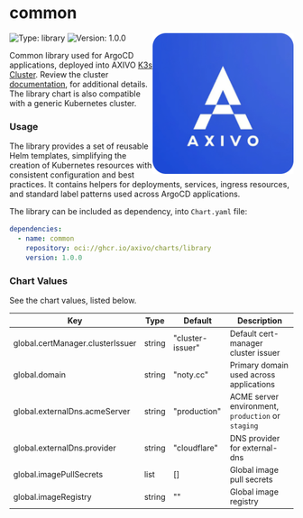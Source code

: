 # common

<img align="right" width="250" height="250" src="https://raw.githubusercontent.com/axivo/charts/main/library/common/icon.png" alt="common" />

![Type: library](https://img.shields.io/badge/Type-library-informational?style=flat-square)  ![Version: 1.0.0](https://img.shields.io/badge/Version-1.0.0-informational?style=flat-square)

Common library used for ArgoCD applications, deployed into AXIVO [K3s Cluster](https://github.com/axivo/k3s-cluster). Review the cluster [documentation](https://axivo.com/k3s-cluster/), for additional details. The library chart is also compatible with a generic Kubernetes cluster.

### Usage

The library provides a set of reusable Helm templates, simplifying the creation of Kubernetes resources with consistent configuration and best practices. It contains helpers for deployments, services, ingress resources, and standard label patterns used across ArgoCD applications.

The library can be included as dependency, into `Chart.yaml` file:

```yaml
dependencies:
  - name: common
    repository: oci://ghcr.io/axivo/charts/library
    version: 1.0.0
```

### Chart Values

See the chart values, listed below.

| Key | Type | Default | Description |
|-----|------|---------|-------------|
| global.certManager.clusterIssuer | string | "cluster-issuer" | Default cert-manager cluster issuer |
| global.domain | string | "noty.cc" | Primary domain used across applications |
| global.externalDns.acmeServer | string | "production" | ACME server environment, `production` or `staging` |
| global.externalDns.provider | string | "cloudflare" | DNS provider for external-dns |
| global.imagePullSecrets | list | [] | Global image pull secrets |
| global.imageRegistry | string | "" | Global image registry |
